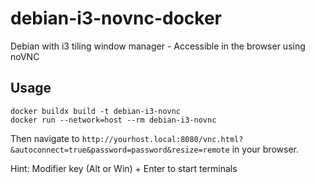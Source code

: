 # debian-i3-novnc-docker
Debian with i3 tiling window manager - Accessible in the browser using noVNC

Usage
-----

``` {.shell}
docker buildx build -t debian-i3-novnc
docker run --network=host --rm debian-i3-novnc
```

Then navigate to `http://yourhost.local:8080/vnc.html?&autoconnect=true&password=password&resize=remote` in your browser.

Hint: Modifier key (Alt or Win) + Enter to start terminals
